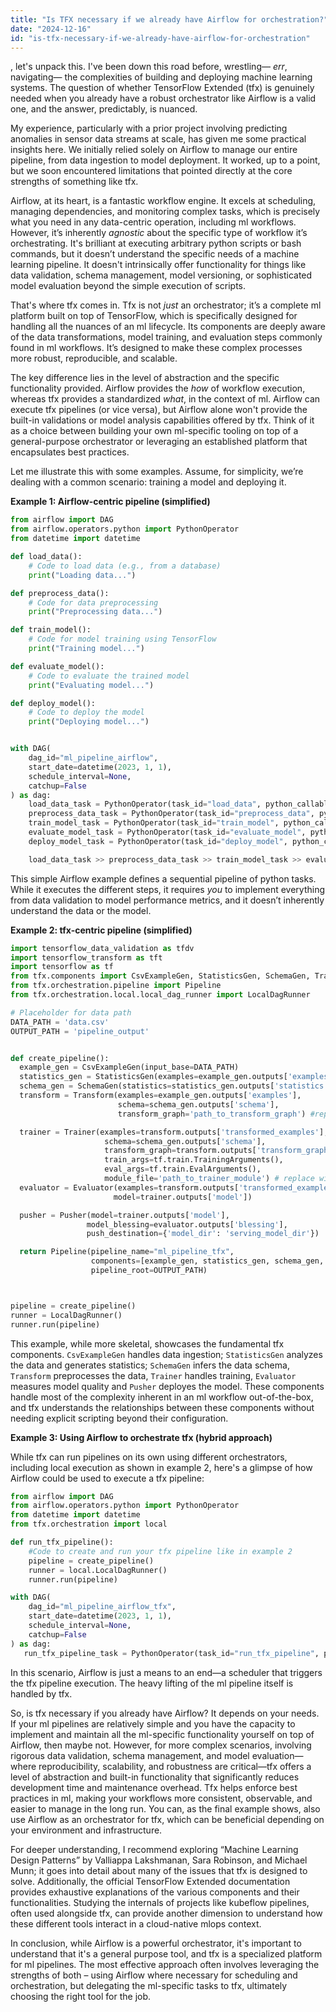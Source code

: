 ```yaml
---
title: "Is TFX necessary if we already have Airflow for orchestration?"
date: "2024-12-16"
id: "is-tfx-necessary-if-we-already-have-airflow-for-orchestration"
---
```


, let's unpack this. I've been down this road before, wrestling— *err*, navigating— the complexities of building and deploying machine learning systems. The question of whether TensorFlow Extended (tfx) is genuinely needed when you already have a robust orchestrator like Airflow is a valid one, and the answer, predictably, is nuanced.

My experience, particularly with a prior project involving predicting anomalies in sensor data streams at scale, has given me some practical insights here. We initially relied solely on Airflow to manage our entire pipeline, from data ingestion to model deployment. It worked, up to a point, but we soon encountered limitations that pointed directly at the core strengths of something like tfx.

Airflow, at its heart, is a fantastic workflow engine. It excels at scheduling, managing dependencies, and monitoring complex tasks, which is precisely what you need in any data-centric operation, including ml workflows. However, it’s inherently *agnostic* about the specific type of workflow it’s orchestrating. It's brilliant at executing arbitrary python scripts or bash commands, but it doesn’t understand the specific needs of a machine learning pipeline. It doesn't intrinsically offer functionality for things like data validation, schema management, model versioning, or sophisticated model evaluation beyond the simple execution of scripts.

That's where tfx comes in. Tfx is not *just* an orchestrator; it’s a complete ml platform built on top of TensorFlow, which is specifically designed for handling all the nuances of an ml lifecycle. Its components are deeply aware of the data transformations, model training, and evaluation steps commonly found in ml workflows. It’s designed to make these complex processes more robust, reproducible, and scalable.

The key difference lies in the level of abstraction and the specific functionality provided. Airflow provides the *how* of workflow execution, whereas tfx provides a standardized *what*, in the context of ml. Airflow can execute tfx pipelines (or vice versa), but Airflow alone won't provide the built-in validations or model analysis capabilities offered by tfx. Think of it as a choice between building your own ml-specific tooling on top of a general-purpose orchestrator or leveraging an established platform that encapsulates best practices.

Let me illustrate this with some examples. Assume, for simplicity, we’re dealing with a common scenario: training a model and deploying it.

**Example 1: Airflow-centric pipeline (simplified)**

```python
from airflow import DAG
from airflow.operators.python import PythonOperator
from datetime import datetime

def load_data():
    # Code to load data (e.g., from a database)
    print("Loading data...")

def preprocess_data():
    # Code for data preprocessing
    print("Preprocessing data...")

def train_model():
    # Code for model training using TensorFlow
    print("Training model...")

def evaluate_model():
    # Code to evaluate the trained model
    print("Evaluating model...")

def deploy_model():
    # Code to deploy the model
    print("Deploying model...")


with DAG(
    dag_id="ml_pipeline_airflow",
    start_date=datetime(2023, 1, 1),
    schedule_interval=None,
    catchup=False
) as dag:
    load_data_task = PythonOperator(task_id="load_data", python_callable=load_data)
    preprocess_data_task = PythonOperator(task_id="preprocess_data", python_callable=preprocess_data)
    train_model_task = PythonOperator(task_id="train_model", python_callable=train_model)
    evaluate_model_task = PythonOperator(task_id="evaluate_model", python_callable=evaluate_model)
    deploy_model_task = PythonOperator(task_id="deploy_model", python_callable=deploy_model)

    load_data_task >> preprocess_data_task >> train_model_task >> evaluate_model_task >> deploy_model_task
```

This simple Airflow example defines a sequential pipeline of python tasks. While it executes the different steps, it requires *you* to implement everything from data validation to model performance metrics, and it doesn’t inherently understand the data or the model.

**Example 2: tfx-centric pipeline (simplified)**

```python
import tensorflow_data_validation as tfdv
import tensorflow_transform as tft
import tensorflow as tf
from tfx.components import CsvExampleGen, StatisticsGen, SchemaGen, Transform, Trainer, Evaluator, Pusher
from tfx.orchestration.pipeline import Pipeline
from tfx.orchestration.local.local_dag_runner import LocalDagRunner

# Placeholder for data path
DATA_PATH = 'data.csv'
OUTPUT_PATH = 'pipeline_output'


def create_pipeline():
  example_gen = CsvExampleGen(input_base=DATA_PATH)
  statistics_gen = StatisticsGen(examples=example_gen.outputs['examples'])
  schema_gen = SchemaGen(statistics=statistics_gen.outputs['statistics'])
  transform = Transform(examples=example_gen.outputs['examples'],
                        schema=schema_gen.outputs['schema'],
                        transform_graph='path_to_transform_graph') #replace with your transform graph

  trainer = Trainer(examples=transform.outputs['transformed_examples'],
                     schema=schema_gen.outputs['schema'],
                     transform_graph=transform.outputs['transform_graph'],
                     train_args=tf.train.TrainingArguments(),
                     eval_args=tf.train.EvalArguments(),
                     module_file='path_to_trainer_module') # replace with your training module
  evaluator = Evaluator(examples=transform.outputs['transformed_examples'],
                       model=trainer.outputs['model'])

  pusher = Pusher(model=trainer.outputs['model'],
                 model_blessing=evaluator.outputs['blessing'],
                 push_destination={'model_dir': 'serving_model_dir'})

  return Pipeline(pipeline_name="ml_pipeline_tfx",
                  components=[example_gen, statistics_gen, schema_gen, transform, trainer, evaluator, pusher],
                  pipeline_root=OUTPUT_PATH)



pipeline = create_pipeline()
runner = LocalDagRunner()
runner.run(pipeline)
```

This example, while more skeletal, showcases the fundamental tfx components. `CsvExampleGen` handles data ingestion; `StatisticsGen` analyzes the data and generates statistics; `SchemaGen` infers the data schema, `Transform` preprocesses the data, `Trainer` handles training, `Evaluator` measures model quality and `Pusher` deployes the model. These components handle most of the complexity inherent in an ml workflow out-of-the-box, and tfx understands the relationships between these components without needing explicit scripting beyond their configuration.

**Example 3: Using Airflow to orchestrate tfx (hybrid approach)**

While tfx can run pipelines on its own using different orchestrators, including local execution as shown in example 2, here's a glimpse of how Airflow could be used to execute a tfx pipeline:

```python
from airflow import DAG
from airflow.operators.python import PythonOperator
from datetime import datetime
from tfx.orchestration import local

def run_tfx_pipeline():
    #Code to create and run your tfx pipeline like in example 2
    pipeline = create_pipeline()
    runner = local.LocalDagRunner()
    runner.run(pipeline)

with DAG(
    dag_id="ml_pipeline_airflow_tfx",
    start_date=datetime(2023, 1, 1),
    schedule_interval=None,
    catchup=False
) as dag:
   run_tfx_pipeline_task = PythonOperator(task_id="run_tfx_pipeline", python_callable=run_tfx_pipeline)
```

In this scenario, Airflow is just a means to an end—a scheduler that triggers the tfx pipeline execution. The heavy lifting of the ml pipeline itself is handled by tfx.

So, is tfx necessary if you already have Airflow? It depends on your needs. If your ml pipelines are relatively simple and you have the capacity to implement and maintain all the ml-specific functionality yourself on top of Airflow, then maybe not. However, for more complex scenarios, involving rigorous data validation, schema management, and model evaluation—where reproducibility, scalability, and robustness are critical—tfx offers a level of abstraction and built-in functionality that significantly reduces development time and maintenance overhead. Tfx helps enforce best practices in ml, making your workflows more consistent, observable, and easier to manage in the long run. You can, as the final example shows, also use Airflow as an orchestrator for tfx, which can be beneficial depending on your environment and infrastructure.

For deeper understanding, I recommend exploring “Machine Learning Design Patterns” by Valliappa Lakshmanan, Sara Robinson, and Michael Munn; it goes into detail about many of the issues that tfx is designed to solve. Additionally, the official TensorFlow Extended documentation provides exhaustive explanations of the various components and their functionalities. Studying the internals of projects like kubeflow pipelines, often used alongside tfx, can provide another dimension to understand how these different tools interact in a cloud-native mlops context.

In conclusion, while Airflow is a powerful orchestrator, it's important to understand that it's a general purpose tool, and tfx is a specialized platform for ml pipelines. The most effective approach often involves leveraging the strengths of both – using Airflow where necessary for scheduling and orchestration, but delegating the ml-specific tasks to tfx, ultimately choosing the right tool for the job.
